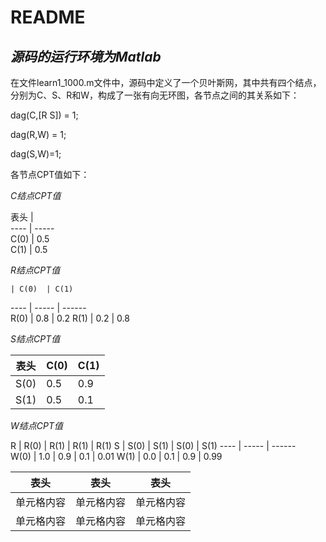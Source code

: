 # README


## *源码的运行环境为Matlab*

在文件learn1_1000.m文件中，源码中定义了一个贝叶斯网，其中共有四个结点，分别为C、S、R和W，构成了一张有向无环图，各节点之间的其关系如下：

dag(C,[R S]) = 1;

dag(R,W) = 1;

dag(S,W)=1;

各节点CPT值如下：

*C结点CPT值*
 
 表头  |   
 ---- | -----  
 C(0)  | 0.5  
 C(1)  | 0.5  
 
 *R结点CPT值*
 
    | C(0)  | C(1)
 ---- | ----- | ------  
 R(0)  | 0.8 | 0.2 
 R(1)  | 0.2 | 0.8 
 
  *S结点CPT值*
 
 表头  | C(0)  | C(1)
 ---- | ----- | ------  
 S(0)  | 0.5 | 0.9 
 S(1)  | 0.5 | 0.1 
 
   *W结点CPT值*
 
 R  | R(0) | R(1) | R(1) | R(1) 
 S  | S(0) | S(1) | S(0) | S(1) 
 ---- | ----- | ------  
  W(0)  | 1.0 | 0.9 | 0.1 | 0.01 
  W(1)  | 0.0 | 0.1 | 0.9 | 0.99 
 
 
 表头  | 表头  | 表头
 ---- | ----- | ------  
 单元格内容  | 单元格内容 | 单元格内容 
 单元格内容  | 单元格内容 | 单元格内容 
 
 
